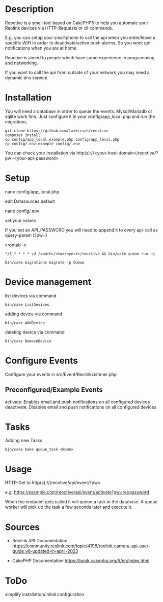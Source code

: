 # Description

Reoctive is a small tool based on CakePHP5 to help you automate your Reolink devices
via HTTP-Requests or cli commands.

E.g. you can setup your smartphone to call the api when you enter/leave
a specific WiFi in order to deactivate/active push alarms.
So you wont get notifications when you are at home.

Reoctive is aimed to people which have some experience in programming and networking.

If you want to call the api from outside of your network you may need a dynamic dns service.

# Installation

You will need a database in order to queue the events.
Mysql/Mariadb or sqlite work fine.
Just configure it in your config/app_local.php and run the migrations.

```
git clone https://github.com/txxkirsch/reoctive
composer install
cp config/app_local.example.php config/app_local.php
cp config/.env.example config/.env
```

You can check your installation via http(s)://\<your-host-domain\>/reoctive/?pw=\<your-api-password\>

# Setup

nano config/app_local.php

edit Datasources.default

nano config/.env

set your values

If you set an API_PASSWORD you will need to append it to every api-call as query-param (?pw=)

crontab -e
```
*/5 * * * * cd /<path>/<to>/<your>/reoctive && bin/cake queue run -q
```

```
bin/cake migrations migrate -p Queue
```

# Device management

list devices via command
```
bin/cake ListDevices
```

adding device via command
```
bin/cake AddDevice
```

deleting device via command
```
bin/cake RemoveDevice
```

# Configure Events

Configure your events in src/Event/ReolinkListener.php

## Preconfigured/Example Events

activate: Enables email and push notifications on all configured devices
deactivate: Disables email and push notifications on all configured devices

# Tasks

Adding new Tasks
```
bin/cake bake queue_task <Name>
```

# Usage

HTTP-Get to http(s)://<your-host-domain>/reoctive/api/event/<event-name>?pw=<your-api-password>

e.g. https://example.com/reoctive/api/event/activate?pw=reopassword

When the endpoint gets called it will queue a task in the database.
A queue worker will pick up the task a few seconds later and execute it.

# Sources

 - Reolink API Documentation
 https://community.reolink.com/topic/4196/reolink-camera-api-user-guide_v8-updated-in-april-2023
 
 - CakePHP Documentation
 https://book.cakephp.org/5/en/index.html

# ToDo

simplify installation/initial configuration

